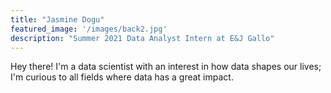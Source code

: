 ```yaml
---
title: "Jasmine Dogu"
featured_image: '/images/back2.jpg'
description: "Summer 2021 Data Analyst Intern at E&J Gallo"
---
```

Hey there! I'm a data scientist with an interest in how data shapes our lives; I'm curious to all fields where data has a great impact.
